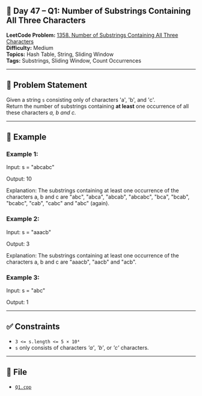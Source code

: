 ## 🔄 **Day 47 – Q1: Number of Substrings Containing All Three Characters**

**LeetCode Problem:** [1358. Number of Substrings Containing All Three Characters](https://leetcode.com/problems/number-of-substrings-containing-all-three-characters/)  
**Difficulty:** Medium   
**Topics:** Hash Table, String, Sliding Window   
**Tags:** Substrings, Sliding Window, Count Occurrences   

---

## 📄 Problem Statement

Given a string `s` consisting only of characters 'a', 'b', and 'c'.  
Return the number of substrings containing **at least** one occurrence of all these characters _a, b and c._

---

## 🧠 Example

### Example 1:

Input: s = "abcabc"

Output: 10

Explanation: The substrings containing at least one occurrence of the characters a, b and c are "abc", "abca", "abcab", "abcabc", "bca", "bcab", "bcabc", "cab", "cabc" and "abc" (again).

### Example 2:

Input: s = "aaacb"

Output: 3

Explanation: The substrings containing at least one occurrence of the characters a, b and c are "aaacb", "aacb" and "acb".

### Example 3:

Input: s = "abc"

Output: 1

---

## ✅ Constraints

- `3 <= s.length <= 5 × 10⁴`
- `s` only consists of characters *'a'*, *'b'*, or *'c'* characters.

---

## 📁 File

- [`Q1.cpp`](./Q1.cpp)
